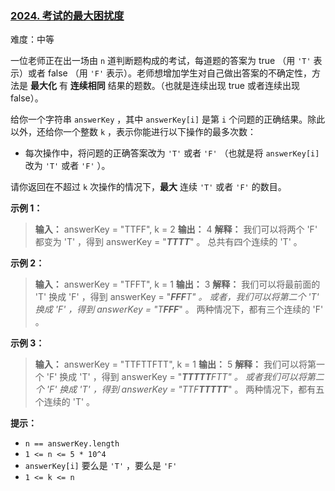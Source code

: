 ### [2024\. 考试的最大困扰度](https://leetcode.cn/problems/maximize-the-confusion-of-an-exam/)

难度：中等

一位老师正在出一场由 `n` 道判断题构成的考试，每道题的答案为 true （用 `'T'` 表示）或者 false （用 `'F'` 表示）。老师想增加学生对自己做出答案的不确定性，方法是 **最大化** 有 **连续相同** 结果的题数。（也就是连续出现 true 或者连续出现 false）。

给你一个字符串 `answerKey` ，其中 `answerKey[i]` 是第 `i` 个问题的正确结果。除此以外，还给你一个整数 `k` ，表示你能进行以下操作的最多次数：

- 每次操作中，将问题的正确答案改为 `'T'` 或者 `'F'` （也就是将 `answerKey[i]` 改为 `'T'` 或者 `'F'` ）。

请你返回在不超过 `k` 次操作的情况下，**最大** 连续 `'T'` 或者 `'F'` 的数目。

**示例 1：**

> **输入：** answerKey = "TTFF", k = 2
> **输出：** 4
> **解释：** 我们可以将两个 'F' 都变为 'T' ，得到 answerKey = "_**TTTT**_" 。
> 总共有四个连续的 'T' 。

**示例 2：**

> **输入：** answerKey = "TFFT", k = 1
> **输出：** 3
> **解释：** 我们可以将最前面的 'T' 换成 'F' ，得到 answerKey = "_**FFF**_T" 。
> 或者，我们可以将第二个 'T' 换成 'F' ，得到 answerKey = "T_**FFF**_" 。
> 两种情况下，都有三个连续的 'F' 。

**示例 3：**

> **输入：** answerKey = "TTFTTFTT", k = 1
> **输出：** 5
> **解释：** 我们可以将第一个 'F' 换成 'T' ，得到 answerKey = "_**TTTTT**_FTT" 。
> 或者我们可以将第二个 'F' 换成 'T' ，得到 answerKey = "TTF_**TTTTT**_" 。
> 两种情况下，都有五个连续的 'T' 。

**提示：**

- `n == answerKey.length`
- `1 <= n <= 5 * 10^4`
- `answerKey[i]` 要么是 `'T'` ，要么是 `'F'`
- `1 <= k <= n`
